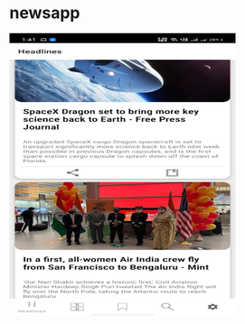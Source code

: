 # newsapp
<img src="Screenshot_2021-01-10-13-41-54-75_b74fab4c2dd43c218e17f3dad82227d9[1].jpg" width=400 height=500/>
